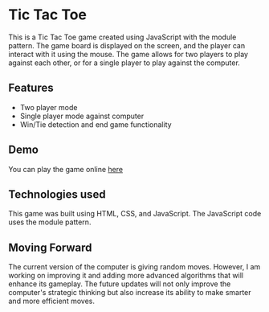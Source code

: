 # Tic Tac Toe

This is a Tic Tac Toe game created using JavaScript with the module pattern. The game board is displayed on the screen, and the player can interact with it using the mouse. The game allows for two players to play against each other, or for a single player to play against the computer.

## Features

* Two player mode
* Single player mode against computer
* Win/Tie detection and end game functionality

## Demo
You can play the game online [here](https://oantoniomauricio.github.io/tic-tac-toe/)

## Technologies used
This game was built using HTML, CSS, and JavaScript. The JavaScript code uses the module pattern.

## Moving Forward
The current version of the computer is giving random moves. However, I am working on improving it and adding more advanced algorithms that will enhance its gameplay. The future updates will not only improve the computer's strategic thinking but also increase its ability to make smarter and more efficient moves.



